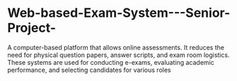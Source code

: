 # Web-based-Exam-System---Senior-Project-
A computer-based platform that allows online assessments. It reduces the need for physical question papers, answer scripts, and exam room logistics. These systems are used for conducting e-exams, evaluating academic performance, and selecting candidates for various roles

